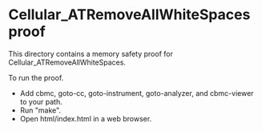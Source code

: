 Cellular_ATRemoveAllWhiteSpaces proof
==============

This directory contains a memory safety proof for Cellular_ATRemoveAllWhiteSpaces.

To run the proof.
* Add cbmc, goto-cc, goto-instrument, goto-analyzer, and cbmc-viewer
  to your path.
* Run "make".
* Open html/index.html in a web browser.